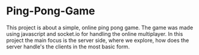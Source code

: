 # Ping-Pong-Game

This project is about a simple, online ping pong game. The game was made using javascript and socket.io for handling the online multiplayer. In this project the main focus is the server side, where we explore, how does the server handle's the clients in the most basic form.

 
